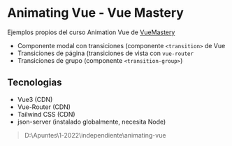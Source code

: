 # Animating Vue - Vue Mastery

Ejemplos propios del curso Animation Vue de [VueMastery](https://www.vuemastery.com/)

-   Componente modal con transiciones (componente ```<transition>``` de Vue
-   Transiciones de página (transiciones de vista con ```vue-router```
-   Transiciones de grupo (componente ```<transition-group>```)

## Tecnologias

-   Vue3 (CDN)
-   Vue-Router (CDN)
-   Tailwind CSS (CDN)
-   json-server (instalado globalmente, necesita Node)

> D:\Apuntes\1-2022\independiente\animating-vue
